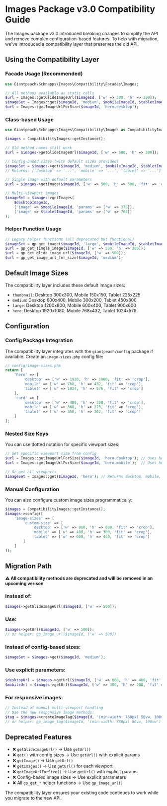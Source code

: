 # Images Package v3.0 Compatibility Guide

The Images package v3.0 introduced breaking changes to simplify the API and remove complex configuration-based features. To help with migration, we've introduced a compatibility layer that preserves the old API.

## Using the Compatibility Layer

### Facade Usage (Recommended)

```php
use Giantpeach\Schnapps\Images\Compatibility\Facades\Images;

// All methods available as static calls
$url = Images::getGlideImageUrl($imageId, ['w' => 500, 'h' => 300]);
$imageSet = Images::get($imageId, 'medium', $mobileImageId, $tabletImageId);
$url = Images::getImageUrlForSize($imageId, 'hero.desktop');
```

### Class-based Usage

```php
use Giantpeach\Schnapps\Images\Compatibility\Images as CompatibilityImages;

$images = CompatibilityImages::getInstance();

// Old method names still work
$url = $images->getGlideImageUrl($imageId, ['w' => 500, 'h' => 300]);

// Config-based sizes (with default sizes provided)
$imageSet = $images->get($imageId, 'medium', $mobileImageId, $tabletImageId);
// Returns: ['desktop' => '...', 'mobile' => '...', 'tablet' => '...']

// Single image with default parameters
$url = $images->getImage($imageId, ['w' => 500, 'h' => 500, 'fit' => 'crop']);

// Multi-viewport images
$imageSet = $images->getImages(
    $desktopImageId,
    ['image' => $mobileImageId, 'params' => ['w' => 375]],
    ['image' => $tabletImageId, 'params' => ['w' => 768]]
);
```

### Helper Function Usage

```php
// Legacy helper functions (all deprecated but functional)
$imageSet = gp_get_image($imageId, 'large', $mobileImageId, $tabletImageId);
$url = gp_get_single_image($imageId, ['w' => 500, 'h' => 300]);
$url = gp_get_glide_image_url($imageId, ['w' => 500]);
$url = gp_get_image_url_for_size($imageId, 'medium');
```

## Default Image Sizes

The compatibility layer includes these default image sizes:

- `thumbnail`: Desktop 300x300, Mobile 150x150, Tablet 225x225
- `medium`: Desktop 600x400, Mobile 300x200, Tablet 450x300
- `large`: Desktop 1200x800, Mobile 600x400, Tablet 900x600
- `hero`: Desktop 1920x1080, Mobile 768x432, Tablet 1024x576

## Configuration

### Config Package Integration

The compatibility layer integrates with the `giantpeach/config` package if available. Create an `image-sizes.php` config file:

```php
// config/image-sizes.php
return [
    'hero' => [
        'desktop' => ['w' => 1920, 'h' => 1080, 'fit' => 'crop'],
        'mobile' => ['w' => 768, 'h' => 432, 'fit' => 'crop'],
        'tablet' => ['w' => 1024, 'h' => 576, 'fit' => 'crop']
    ],
    'card' => [
        'desktop' => ['w' => 400, 'h' => 300, 'fit' => 'crop'],
        'mobile' => ['w' => 300, 'h' => 225, 'fit' => 'crop'],
        'tablet' => ['w' => 350, 'h' => 262, 'fit' => 'crop']
    ]
];
```

### Nested Size Keys

You can use dotted notation for specific viewport sizes:

```php
// Get specific viewport size from config
$url = Images::getImageUrlForSize($imageId, 'hero.desktop'); // Uses hero.desktop config
$url = Images::getImageUrlForSize($imageId, 'hero.mobile');  // Uses hero.mobile config

// Or get all viewports
$imageSet = Images::get($imageId, 'hero'); // Returns desktop, mobile, tablet URLs
```

### Manual Configuration

You can also configure custom image sizes programmatically:

```php
$images = CompatibilityImages::getInstance();
$images->config([
    'image-sizes' => [
        'custom-size' => [
            'desktop' => ['w' => 800, 'h' => 600, 'fit' => 'crop'],
            'mobile' => ['w' => 400, 'h' => 300, 'fit' => 'crop'],
            'tablet' => ['w' => 600, 'h' => 450, 'fit' => 'crop']
        ]
    ]
]);
```

## Migration Path

**⚠️ All compatibility methods are deprecated and will be removed in an upcoming verison**

### Instead of:

```php
$images->getGlideImageUrl($imageId, ['w' => 500]);
```

### Use:

```php
$images->getUrl($imageId, ['w' => 500]);
// or helper: gp_image_url($imageId, ['w' => 500])
```

### Instead of config-based sizes:

```php
$imageSet = $images->get($imageId, 'medium');
```

### Use explicit parameters:

```php
$desktopUrl = $images->getUrl($imageId, ['w' => 600, 'h' => 400, 'fit' => 'crop']);
$mobileUrl = $images->getUrl($imageId, ['w' => 300, 'h' => 200, 'fit' => 'crop']);
```

### For responsive images:

```php
// Instead of manual multi-viewport handling
// Use the new responsive image methods:
$tag = $images->createImageTag($imageId, '(min-width: 768px) 50vw, 100vw');
// or helper: gp_image_tag($imageId, '(min-width: 768px) 50vw, 100vw')
```

## Deprecated Features

- ❌ `getGlideImageUrl()` → Use `getUrl()`
- ❌ `get()` with config sizes → Use `getUrl()` with explicit params
- ❌ `getImage()` → Use `getUrl()`
- ❌ `getImages()` → Use `getUrl()` for each viewport
- ❌ `getImageUrlForSize()` → Use `getUrl()` with explicit params
- ❌ Config-based image sizes → Use explicit parameters
- ❌ All `gp_get_*` helper functions → Use `gp_image_url()`

The compatibility layer ensures your existing code continues to work while you migrate to the new API.
